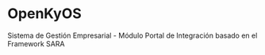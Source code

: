 # OpenKyOS
Sistema de Gestión Empresarial - Módulo Portal de Integración basado en el Framework SARA

